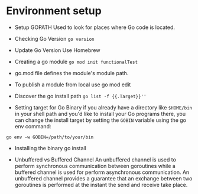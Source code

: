 
# Environment setup
 
* Setup GOPATH
Used to look for places where Go code is located.

* Checking Go Version
`go version`

* Update Go Version
Use Homebrew

* Creating a go module
```go mod init functionalTest```

* go.mod file defines the module's module path. 
* To publish a module from local use go mod edit

* Discover the go install path
```go list -f {{.Target}}''```

* Setting target for Go Binary
if you already have a directory like `$HOME/bin` in your shell path and you'd like to install your Go programs there, you can change the install target by setting the `GOBIN` variable using the go env command:

```go env -w GOBIN=/path/to/your/bin```

* Installing the binary
go install

* Unbuffered vs Buffered Channel
An unbuffered channel is used to perform synchronous communication between goroutines while a buffered channel is used for perform asynchronous communication. An unbuffered channel provides a guarantee that an exchange between two goroutines is performed at the instant the send and receive take place.